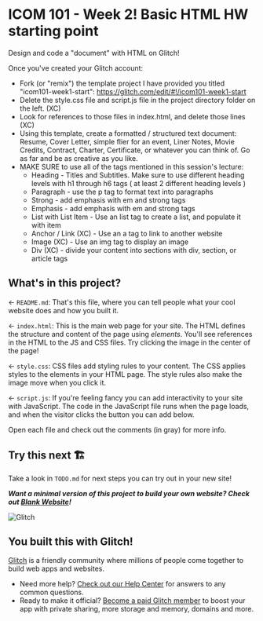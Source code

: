 # ICOM 101 - Week 2! Basic HTML HW starting point

Design and code a "document" with HTML on Glitch!

Once you've created your Glitch account:

- Fork (or "remix") the template project I have provided you titled "icom101-week1-start": https://glitch.com/edit/#!/icom101-week1-start
- Delete the style.css file and script.js file in the project directory folder on the left. (XC)
- Look for references to those files in index.html, and delete those lines (XC)
- Using this template, create a formatted / structured text document: Resume, Cover Letter, simple flier for an event, Liner Notes, Movie Credits, Contract, Charter, Certificate, or whatever you can think of. Go as far and be as creative as you like.
- MAKE SURE to use all of the tags mentioned in this session's lecture:
  - Heading - Titles and Subtitles. Make sure to use different heading levels with h1 through h6 tags ( at least 2 different heading levels )
  - Paragraph - use the p tag to format text into paragraphs
  - Strong - add emphasis with em and strong tags
  - Emphasis - add emphasis with em and strong tags
  - List with List Item - Use an list tag to create a list, and populate it with item
  - Anchor / Link (XC) - Use an a tag to link to another website
  - Image (XC) - Use an img tag to display an image
  - Div (XC) - divide your content into sections with div, section, or article tags

## What's in this project?

← `README.md`: That's this file, where you can tell people what your cool website does and how you built it.

← `index.html`: This is the main web page for your site. The HTML defines the structure and content of the page using _elements_. You'll see references in the HTML to the JS and CSS files. Try clicking the image in the center of the page!

← `style.css`: CSS files add styling rules to your content. The CSS applies styles to the elements in your HTML page. The style rules also make the image move when you click it.

← `script.js`: If you're feeling fancy you can add interactivity to your site with JavaScript. The code in the JavaScript file runs when the page loads, and when the visitor clicks the button you can add below.

Open each file and check out the comments (in gray) for more info.

## Try this next 🏗️

Take a look in `TODO.md` for next steps you can try out in your new site!

**_Want a minimal version of this project to build your own website? Check out [Blank Website](https://glitch.com/edit/#!/remix/glitch-blank-website)!_**

![Glitch](https://cdn.glitch.com/a9975ea6-8949-4bab-addb-8a95021dc2da%2FLogo_Color.svg?v=1602781328576)

## You built this with Glitch!

[Glitch](https://glitch.com) is a friendly community where millions of people come together to build web apps and websites.

- Need more help? [Check out our Help Center](https://help.glitch.com/) for answers to any common questions.
- Ready to make it official? [Become a paid Glitch member](https://glitch.com/pricing) to boost your app with private sharing, more storage and memory, domains and more.
